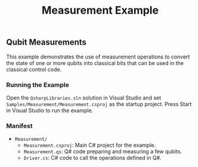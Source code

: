 ﻿---
title: "Measurement Example"
---

## Qubit Measurements ##

This example demonstrates the use of measurement operations to convert the state of one or more qubits into classical bits that can be used in the classical control code.

### Running the Example ###

Open the `QsharpLibraries.sln` solution in Visual Studio and set `Samples/Measurement/Measurement.csproj` as the startup project.
Press Start in Visual Studio to run the example.

### Manifest ###

- `Measurement/`
  - `Measurement.csproj`: Main C# project for the example.
  - `Measurement.qs`: Q# code preparing and measuring a few qubits.
  - `Driver.cs`: C# code to call the operations defined in Q#.
